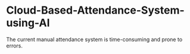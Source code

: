 # Cloud-Based-Attendance-System-using-AI
The current manual attendance system is time-consuming and prone to errors. 
